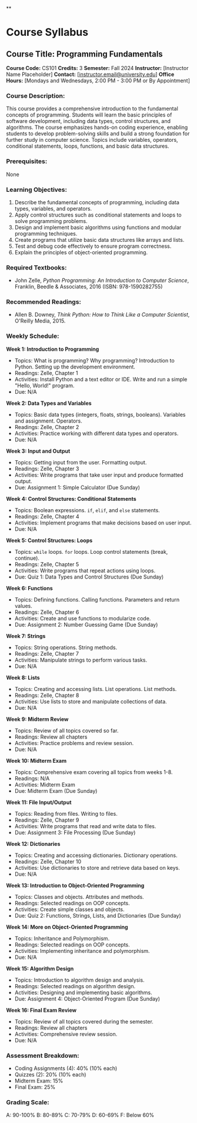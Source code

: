 **
# Course Syllabus
## Course Title: Programming Fundamentals
**Course Code:** CS101
**Credits:** 3
**Semester:** Fall 2024
**Instructor:** [Instructor Name Placeholder]
**Contact:** [instructor.email@university.edu]
**Office Hours:** [Mondays and Wednesdays, 2:00 PM - 3:00 PM or By Appointment]

### Course Description:
This course provides a comprehensive introduction to the fundamental concepts of programming. Students will learn the basic principles of software development, including data types, control structures, and algorithms. The course emphasizes hands-on coding experience, enabling students to develop problem-solving skills and build a strong foundation for further study in computer science. Topics include variables, operators, conditional statements, loops, functions, and basic data structures.

### Prerequisites:
None

### Learning Objectives:
1.  Describe the fundamental concepts of programming, including data types, variables, and operators.
2.  Apply control structures such as conditional statements and loops to solve programming problems.
3.  Design and implement basic algorithms using functions and modular programming techniques.
4.  Create programs that utilize basic data structures like arrays and lists.
5.  Test and debug code effectively to ensure program correctness.
6.  Explain the principles of object-oriented programming.

### Required Textbooks:
- John Zelle, *Python Programming: An Introduction to Computer Science*, Franklin, Beedle & Associates, 2016 (ISBN: 978-1590282755)

### Recommended Readings:
- Allen B. Downey, *Think Python: How to Think Like a Computer Scientist*, O'Reilly Media, 2015.

### Weekly Schedule:
**Week 1: Introduction to Programming**
- Topics: What is programming? Why programming? Introduction to Python. Setting up the development environment.
- Readings: Zelle, Chapter 1
- Activities: Install Python and a text editor or IDE. Write and run a simple "Hello, World!" program.
- Due: N/A

**Week 2: Data Types and Variables**
- Topics: Basic data types (integers, floats, strings, booleans). Variables and assignment. Operators.
- Readings: Zelle, Chapter 2
- Activities: Practice working with different data types and operators.
- Due: N/A

**Week 3: Input and Output**
- Topics: Getting input from the user. Formatting output.
- Readings: Zelle, Chapter 3
- Activities: Write programs that take user input and produce formatted output.
- Due: Assignment 1: Simple Calculator (Due Sunday)

**Week 4: Control Structures: Conditional Statements**
- Topics: Boolean expressions. `if`, `elif`, and `else` statements.
- Readings: Zelle, Chapter 4
- Activities: Implement programs that make decisions based on user input.
- Due: N/A

**Week 5: Control Structures: Loops**
- Topics: `while` loops. `for` loops. Loop control statements (break, continue).
- Readings: Zelle, Chapter 5
- Activities: Write programs that repeat actions using loops.
- Due: Quiz 1: Data Types and Control Structures (Due Sunday)

**Week 6: Functions**
- Topics: Defining functions. Calling functions. Parameters and return values.
- Readings: Zelle, Chapter 6
- Activities: Create and use functions to modularize code.
- Due: Assignment 2: Number Guessing Game (Due Sunday)

**Week 7: Strings**
- Topics: String operations. String methods.
- Readings: Zelle, Chapter 7
- Activities: Manipulate strings to perform various tasks.
- Due: N/A

**Week 8: Lists**
- Topics: Creating and accessing lists. List operations. List methods.
- Readings: Zelle, Chapter 8
- Activities: Use lists to store and manipulate collections of data.
- Due: N/A

**Week 9: Midterm Review**
- Topics: Review of all topics covered so far.
- Readings: Review all chapters
- Activities: Practice problems and review session.
- Due: N/A

**Week 10: Midterm Exam**
- Topics: Comprehensive exam covering all topics from weeks 1-8.
- Readings: N/A
- Activities: Midterm Exam
- Due: Midterm Exam (Due Sunday)

**Week 11: File Input/Output**
- Topics: Reading from files. Writing to files.
- Readings: Zelle, Chapter 9
- Activities: Write programs that read and write data to files.
- Due: Assignment 3: File Processing (Due Sunday)

**Week 12: Dictionaries**
- Topics: Creating and accessing dictionaries. Dictionary operations.
- Readings: Zelle, Chapter 10
- Activities: Use dictionaries to store and retrieve data based on keys.
- Due: N/A

**Week 13: Introduction to Object-Oriented Programming**
- Topics: Classes and objects. Attributes and methods.
- Readings: Selected readings on OOP concepts.
- Activities: Create simple classes and objects.
- Due: Quiz 2: Functions, Strings, Lists, and Dictionaries (Due Sunday)

**Week 14: More on Object-Oriented Programming**
- Topics: Inheritance and Polymorphism.
- Readings: Selected readings on OOP concepts.
- Activities: Implementing inheritance and polymorphism.
- Due: N/A

**Week 15: Algorithm Design**
- Topics: Introduction to algorithm design and analysis.
- Readings: Selected readings on algorithm design.
- Activities: Designing and implementing basic algorithms.
- Due: Assignment 4: Object-Oriented Program (Due Sunday)

**Week 16: Final Exam Review**
- Topics: Review of all topics covered during the semester.
- Readings: Review all chapters
- Activities: Comprehensive review session.
- Due: N/A

### Assessment Breakdown:
- Coding Assignments (4): 40% (10% each)
- Quizzes (2): 20% (10% each)
- Midterm Exam: 15%
- Final Exam: 25%

### Grading Scale:
A: 90-100%
B: 80-89%
C: 70-79%
D: 60-69%
F: Below 60%